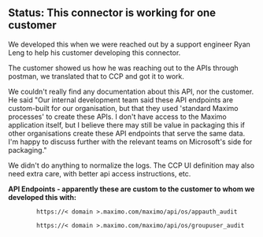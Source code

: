 <h2>Status: This connector is working for one customer</h2>

We developed this when we were reached out by a support engineer Ryan Leng to help his customer developing this connector. 

The customer showed us how he was reaching out to the APIs through postman, we translated that to CCP and got it to work. 

We couldn't really find any documentation about this API, nor the customer. He said "Our internal development team said these API endpoints are custom-built for our organisation, but that they used 'standard Maximo processes' to create these APIs.  I don't have access to the Maximo application itself, but I believe there may still be value in packaging this if other organisations create these API endpoints that serve the same data.  I'm happy to discuss further with the relevant teams on Microsoft's side for packaging."

We didn't do anything to normalize the logs. The CCP UI definition may also need extra care, with better api access instructions, etc. 

**API Endpoints - apparently these are custom to the customer to whom we developed this with:** 

            https://< domain >.maximo.com/maximo/api/os/appauth_audit
            
            https://< domain >.maximo.com/maximo/api/os/groupuser_audit

